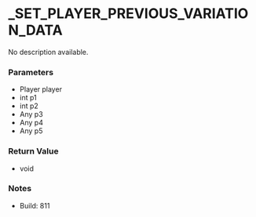 # _SET_PLAYER_PREVIOUS_VARIATION_DATA

No description available.

### Parameters
* Player player
* int p1
* int p2
* Any p3
* Any p4
* Any p5

### Return Value
* void

### Notes
* Build: 811

